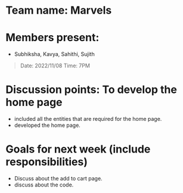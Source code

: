 # Team name: Marvels

# Members present: 
  
  * Subhiksha, Kavya, Sahithi, Sujith

> Date: 2022/11/08
> Time: 7PM
# Discussion points: To develop the home page
  * included all the entities that are required for the home page.
  * developed the home page.
# Goals for next week (include responsibilities)
  *	Discuss about the add to cart page.
  * discuss about the code.
  


